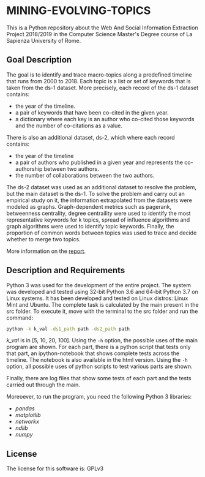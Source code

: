 # MINING-EVOLVING-TOPICS

This is a Python repository about the Web And Social Information Extraction Project 2018/2019 in the Computer Science Master's Degree course of La Sapienza University of Rome.

## Goal Description ##

The goal is to identify and trace macro-topics along a predefined timeline that runs from 2000 to 2018. Each topic is a list or set of keywords that is taken from the ds-1 dataset. More precisely, each record of the ds-1 dataset contains:

* the year of the timeline.
* a pair of keywords that have been co-cited in the given year.
* a dictionary where each key is an author who co-cited those keywords and the number of co-citations as a value.

There is also an additional dataset, ds-2, which where each record contains:

* the year of the timeline
* a pair of authors who published in a given year and represents the co-authorship between two authors. 
* the number of collaborations between the two authors.

The ds-2 dataset was used as an additional dataset to resolve the problem, but the main dataset is the ds-1. To solve the problem and carry out an empirical study on it, the information extrapolated from the datasets were modeled as graphs. Graph-dependent metrics such as pagerank, betweenness centrality, degree centraility were used to identify the most representative keywords for k topics, spread of influence algorithms and graph algorithms were used to identify topic keywords. Finally, the proportion of common words between topics was used to trace and decide whether to merge two topics. 

More information on the [report](./report.pdf).


## Description and Requirements ##

Python 3 was used for the development of the entire project. The system was developed and tested using 32-bit Python 3.6 and 64-bit Python 3.7 on Linux systems. It has been developed and tested on Linux distros: Linux Mint and Ubuntu. The complete task is calculated by the main present in the src folder. To execute it, move with the terminal to the src folder and run the command:

```sh
python -k k_val -ds1_path path -ds2_path path
```

*k_val* is in [5, 10, 20, 100]. Using the `-h` option, the possible uses of the main program are shown. For each part, there is a python script that tests only that part, an ipython-notebook that shows complete tests across the timeline. The notebook is also available in the html version. Using the `-h` option, all possible uses of python scripts to test various parts are shown.

Finally, there are log files that show some tests of each part and the tests carried out through the main.

Moreoever, to run the program, you need the following Python 3 libraries: 

* *pandas*
* *matplotlib*
* *networkx*
* *ndlib*
* *numpy*


## License ##

The license for this software is: GPLv3
